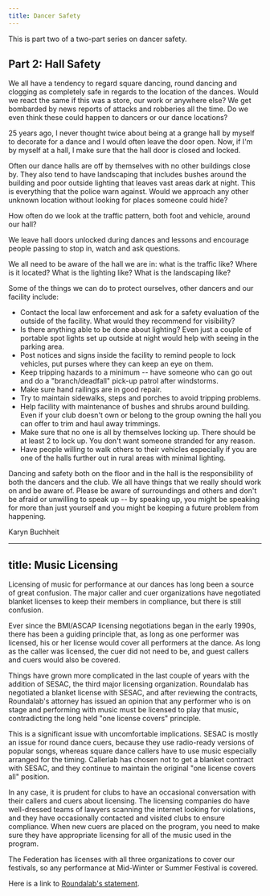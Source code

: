 ```yaml
---
title: Dancer Safety
---
```

This is part two of a two-part series on dancer safety.

## Part 2: Hall Safety

We all have a tendency to regard square dancing, round dancing
and clogging as completely safe in regards to the location of the
dances. Would we react the same if this was a store, our work or anywhere
else? We get bombarded by news reports of attacks and robberies all
the time. Do we even think these could happen to dancers or our dance
locations?

25 years ago, I never thought twice about being at a grange hall by myself
to decorate for a dance and I would often leave the door open. Now, if I'm
by myself at a hall, I make sure that the hall door is closed and locked.

Often our dance halls are off by themselves with no other buildings
close by. They also tend to have landscaping that includes bushes around
the building and poor outside lighting that leaves vast areas dark at
night. This is everything that the police warn against. Would we approach
any other unknown location without looking for places someone could hide?

How often do we look at the traffic pattern, both foot and vehicle, around our hall?

We leave hall doors unlocked during dances and lessons and encourage
people passing to stop in, watch and ask questions.

We all need to be aware of the hall we are in: what is the traffic
like? Where is it located? What is the lighting like? What is the
landscaping like?

Some of the things we can do to protect ourselves, other dancers and our facility include:

* Contact the local law enforcement and ask for a safety evaluation of the outside of the facility. What would they recommend for visibility?
* Is there anything able to be done about lighting? Even just a couple of portable spot lights set up outside at night would help with seeing in the parking area.
* Post notices and signs inside the facility to remind people to lock vehicles, put purses where they can keep an eye on them.
* Keep tripping hazards to a minimum -- have someone who can go out and do a "branch/deadfall" pick-up patrol after windstorms.
* Make sure hand railings are in good repair.
* Try to maintain sidewalks, steps and porches to avoid tripping problems.
* Help facility with maintenance of bushes and shrubs around building. Even if your club doesn't own or belong to the group owning the hall you can offer to trim and haul away trimmings.
* Make sure that no one is all by themselves locking up. There should be at least 2 to lock up. You don't want someone stranded for any reason.
* Have people willing to walk others to their vehicles especially if you are one of the halls further out in rural areas with minimal lighting.

Dancing and safety both on the floor and in the hall is the responsibility
of both the dancers and the club. We all have things that we really
should work on and be aware of. Please be aware of surroundings and
others and don't be afraid or unwilling to speak up -- by
speaking up, you might be speaking for more than just yourself and you
might be keeping a future problem from happening.

Karyn Buchheit
            
            
            
            
            
            
            
---
title: Music Licensing
---
Licensing of music for performance at our dances has long been a source of great confusion.  The major caller and cuer organizations have negotiated blanket licenses to keep their members in compliance, but there is still confusion.

Ever since the BMI/ASCAP licensing negotiations began in the early 1990s, there has been a guiding principle that, as long as one performer was licensed, his or her license would cover all performers at the dance.  As long as the caller was licensed, the cuer did not need to be, and guest callers and cuers would also be covered.

Things have grown more complicated in the last couple of years with the addition of SESAC, the third major licensing organization.  Roundalab has negotiated a blanket license with SESAC, and after reviewing the contracts, Roundalab's attorney has issued an opinion that any performer who is on stage and performing with music must be licensed to play that music, contradicting the long held "one license covers" principle.

This is a significant issue with uncomfortable implications.  SESAC is mostly an issue for round dance cuers, because they use radio-ready versions of popular songs, whereas square dance callers have to use music especially arranged for the timing.  Callerlab has chosen not to get a blanket contract with SESAC, and they continue to maintain the original "one license covers all" position.

In any case, it is prudent for clubs to have an occasional conversation with their callers and cuers about licensing.  The licensing companies do have well-dressed teams of lawyers scanning the internet looking for violations, and they have occasionally contacted and visited clubs to ensure compliance.  When new cuers are placed on the program, you need to make sure they have appropriate licensing for all of the music used in the program.

The Federation has licenses with all three organizations to cover our festivals, so any performance at Mid-Winter or Summer Festival is covered.

Here is a link to [Roundalab's statement](https://www.roundalab.org/Music_Licensing/mplmenub.php).
            
            
            
